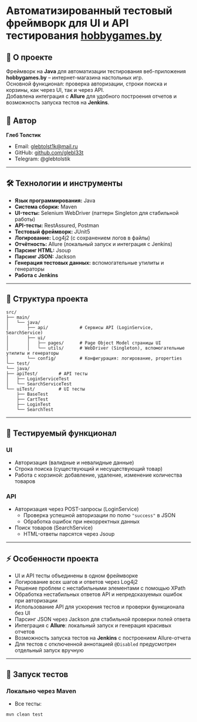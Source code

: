 # Автоматизированный тестовый фреймворк для UI и API тестирования [hobbygames.by](https://hobbygames.by/)

## 📌 О проекте

Фреймворк на **Java** для автоматизации тестирования веб-приложения **hobbygames.by** – интернет-магазина настольных игр.  
Основной функционал: проверка авторизации, строки поиска и корзины, как через UI, так и через API.  
Добавлена интеграция с **Allure** для удобного построения отчетов и возможность запуска тестов на **Jenkins**.

## 👤 Автор

**Глеб Толстик**

- Email: glebtolst1k@mail.ru
- GitHub: [github.com/glebl33t](https://github.com/glebl33t)
- Telegram: @glebtolstik

---

## 🛠️ Технологии и инструменты

- **Язык программирования:** Java 
- **Система сборки:** Maven
- **UI-тесты:** Selenium WebDriver (паттерн Singleton для стабильной работы)
- **API-тесты:** RestAssured, Postman
- **Тестовый фреймворк:** JUnit5
- **Логирование:** Log4j2 (с сохранением логов в файлы)
- **Отчётность:** Allure (локальный запуск и интеграция с Jenkins)
- **Парсинг HTML:** Jsoup
- **Парсинг JSON:** Jackson
- **Генерация тестовых данных:** вспомогательные утилиты и генераторы
- **Работа с Jenkins** 

---

## 📂 Структура проекта
```
src/
├── main/
│   └── java/
│       ├── api/            # Сервисы API (LoginService, SearchService)
│       ├── ui/
│       │   ├── pages/      # Page Object Model страницы UI
│       │   └── utils/      # WebDriver (Singleton), вспомогательные утилиты и генераторы
│       └── config/         # Конфигурация: логирование, properties
└── test/
└── java/
├── apiTest/        # API тесты
│   ├── LoginServiceTest
│   └── SearchServiceTest
└── uiTest/         # UI тесты
    ├── BaseTest
    ├── CartTest
    ├── LoginTest
    └── SearchTest
```

---

## 📑 Тестируемый функционал

### UI

- Авторизация (валидные и невалидные данные)
- Строка поиска (существующий и несуществующий товар)
- Работа с корзиной: добавление, удаление, изменение количества товаров

### API

- Авторизация через POST-запросы (LoginService)
  - Проверка успешной авторизации по полю `"success"` в JSON
  - Обработка ошибок при некорректных данных
- Поиск товаров (SearchService)
  - HTML-ответы парсятся через Jsoup

---

## ⚡ Особенности проекта

- UI и API тесты объединены в одном фреймворке
- Логирование всех шагов и ответов через Log4j2
- Решение проблем с нестабильными элементами с помощью XPath
- Обработка нестабильных ответов API и непредсказуемых ошибок при авторизации
- Использование API для ускорения тестов и проверки функционала без UI
- Парсинг JSON через Jackson для стабильной проверки полей ответа
- Интеграция с **Allure**: локальный запуск и генерация красивых отчетов
- Возможность запуска тестов на **Jenkins** с построением Allure-отчета
- Для тестов с отключенной аннотацией `@Disabled` предусмотрен отдельный запуск вручную

---

## 🚀 Запуск тестов

### Локально через Maven

- Все тесты:
```bash
mvn clean test
